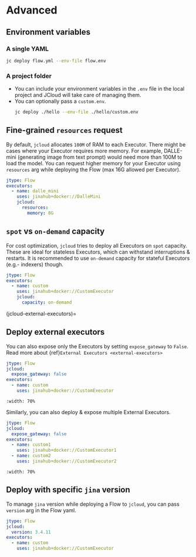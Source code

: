 # Advanced

## Environment variables

### A single YAML

```bash
jc deploy flow.yml --env-file flow.env
```


### A project folder

- You can include your environment variables in the `.env` file in the local project and JCloud will take care of managing them.
- You can optionally pass a `custom.env`.
  ```bash
  jc deploy ./hello --env-file ./hello/custom.env
  ```

## Fine-grained `resources` request

By default, `jcloud` allocates `100M` of RAM to each Executor. There might be cases where your Executor requires more memory. For example, DALLE-mini (generating image from text prompt) would need more than 100M to load the model. You can request higher memory for your Executor using `resources` arg while deploying the Flow (max 16G allowed per Executor).

```yaml
jtype: Flow
executors:
  - name: dalle_mini
    uses: jinahub+docker://DalleMini
    jcloud:
      resources:
        memory: 8G
```

## `spot` vs `on-demand` capacity

For cost optimization, `jcloud` tries to deploy all Executors on `spot` capacity. These are ideal for stateless Executors, which can withstand interruptions & restarts. It is recommended to use `on-demand` capacity for stateful Executors (e.g.- indexers) though.

```yaml
jtype: Flow
executors:
  - name: custom
    uses: jinahub+docker://CustomExecutor
    jcloud:
      capacity: on-demand
```
(jcloud-external-executors)=
## Deploy external executors

You can also expose only the Executors by setting `expose_gateway` to `False`. Read more about {ref}`External Executors <external-executors>`

```yaml
jtype: Flow
jcloud:
  expose_gateway: false
executors:
  - name: custom
    uses: jinahub+docker://CustomExecutor
```

```{figure} external-executor.png
:width: 70%
```


Similarly, you can also deploy & expose multiple External Executors.

```yaml
jtype: Flow
jcloud:
  expose_gateway: false
executors:
  - name: custom1
    uses: jinahub+docker://CustomExecutor1
  - name: custom2
    uses: jinahub+docker://CustomExecutor2
```

```{figure} external-executors-multiple.png
:width: 70%
```
## Deploy with specific `jina` version

To manage `jina` version while deploying a Flow to `jcloud`, you can pass `version` arg in the Flow yaml.

```yaml
jtype: Flow
jcloud:
  version: 3.4.11
executors:
  - name: custom
    uses: jinahub+docker://CustomExecutor
```
